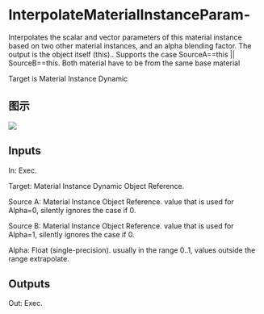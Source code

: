 # InterpolateMaterialInstanceParam-

Interpolates the scalar and vector parameters of this material instance based on two other material instances, and an alpha blending factor. The output is the object itself (this).. Supports the case SourceA==this || SourceB==this. Both material have to be from the same base material

Target is Material Instance Dynamic

## 图示

![]($-20221218-20380315.png)

## Inputs

In: Exec.

Target: Material Instance Dynamic Object Reference.

Source A: Material Instance Object Reference. value that is used for Alpha=0, silently ignores the case if 0.

Source B: Material Instance Object Reference. value that is used for Alpha=1, silently ignores the case if 0.

Alpha: Float (single-precision). usually in the range 0..1, values outside the range extrapolate.  

## Outputs

Out: Exec.

